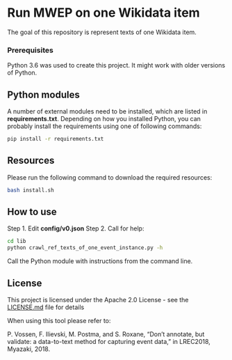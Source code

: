 # Run MWEP on one Wikidata item

The goal of this repository is represent texts of one Wikidata item.

### Prerequisites
Python 3.6 was used to create this project. It might work with older versions of Python.

## Python modules
A number of external modules need to be installed, which are listed in **requirements.txt**.
Depending on how you installed Python, you can probably install the requirements using one of following commands:
```bash
pip install -r requirements.txt
```

## Resources
Please run the following command to download the required resources:
```bash
bash install.sh
```

## How to use
Step 1. Edit **config/v0.json**
Step 2. Call for help:
```bash 
cd lib
python crawl_ref_texts_of_one_event_instance.py -h
```

Call the Python module with instructions from the command line.

## License
This project is licensed under the Apache 2.0 License - see the [LICENSE.md](LICENSE.md) file for details

When using this tool please refer to:

P. Vossen, F. Ilievski, M. Postma, and S. Roxane, “Don’t annotate, but validate: a data-to-text method for capturing event data,” in LREC2018, Myazaki, 2018. 

